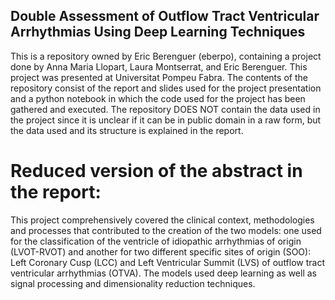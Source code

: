 ## Double Assessment of Outflow Tract Ventricular Arrhythmias Using Deep Learning Techniques

This is a repository owned by Eric Berenguer (eberpo), containing a project done by Anna Maria Llopart, Laura Montserrat, and Eric Berenguer. This project was presented at Universitat Pompeu Fabra.
The contents of the repository consist of the report and slides used for the project presentation and a python notebook in which the code used for the project has been gathered and executed. The repository DOES NOT contain the data used in the project since it is unclear if it can be in public domain in a raw form, but the data used and its structure is explained in the report.

# Reduced version of the abstract in the report:
This project comprehensively covered the clinical context, methodologies and processes that contributed to the creation of the two models: one used for the classification of the ventricle of idiopathic arrhythmias of origin (LVOT-RVOT) and another for two different specific sites of origin (SOO): Left Coronary Cusp (LCC) and Left Ventricular Summit (LVS) of outflow tract ventricular arrhythmias (OTVA). The models used deep learning as well as signal processing and dimensionality reduction techniques.
